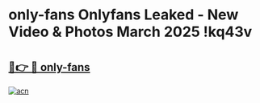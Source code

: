 # only-fans Onlyfans Leaked - New Video & Photos March 2025 !kq43v

# <h2><a href="https://xs8oyu.iuczelnia.edu.pl?title=only-fans&ref=kq43v">🔗👉 🔴 only-fans</a></h2>

[![acn](https://github.com/user-attachments/assets/0f9c940e-d8b0-45ae-aac7-cd30a18b3e1c)](https://xs8oyu.iuczelnia.edu.pl?title=only-fans&ref=kq43v)

